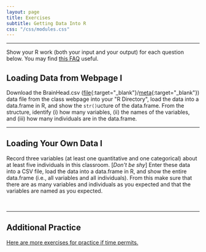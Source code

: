 ```yaml
---
layout: page
title: Exercises
subtitle: Getting Data Into R
css: "/css/modules.css"
---
```


----

<div class="alert alert-info">
Show your R work (both your input and your output) for each question below. You may find
<a href="http://derekogle.com/NCMTH107/resources/FAQ/FAQs/compileScript" target="_blank">this FAQ</a> useful.
</div>


## Loading Data from Webpage I
Download the BrainHead.csv ([file](https://raw.githubusercontent.com/droglenc/NCData/master/BrainHead.csv){:target="_blank"}/[meta](https://raw.githubusercontent.com/droglenc/NCData/master/BrainHead_meta.txt){:target="_blank"}) data file from the class webpage into your "R Directory", load the data into a data.frame in R, and show the `str()`ucture of the data.frame. From the structure, identify (i) how many variables, (ii) the names of the variables, and (iii) how many individuals are in the data.frame.

----

## Loading Your Own Data I
Record three variables (at least one quantitative and one categorical) about at least five individuals in this classroom. [*Don't be shy*] Enter these data into a CSV file, load the data into a data.frame in R, and show the entire data.frame (i.e., all variables and all individuals). From this make sure that there are as many variables and individuals as you expected and that the variables are named as you expected.

&nbsp;

----

## Additional Practice

[Here are more exercises for practice if time permits.](RData_CE2)
